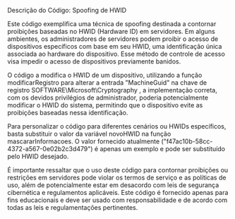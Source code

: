 Descrição do Código: Spoofing de HWID

Este código exemplifica uma técnica de spoofing destinada a contornar proibições baseadas no HWID (Hardware ID) em servidores. Em alguns ambientes, os administradores de servidores podem proibir o acesso de dispositivos específicos com base em seu HWID, uma identificação única associada ao hardware do dispositivo. Esse método de controle de acesso visa impedir o acesso de dispositivos previamente banidos.

O código  a modifica o HWID de um dispositivo, utilizando a função modificarRegistro para alterar a entrada "MachineGuid" na chave de registro SOFTWARE\Microsoft\Cryptography , a implementação correta, com os devidos privilégios de administrador, poderia potencialmente modificar o HWID do sistema, permitindo que o dispositivo evite as proibições baseadas nessa identificação.

Para personalizar o código para diferentes cenários ou HWIDs específicos, basta substituir o valor da variável novoHWID na função mascararInformacoes. O valor fornecido atualmente ("f47ac10b-58cc-4372-a567-0e02b2c3d479") é apenas um exemplo e pode ser substituído pelo HWID desejado.

É importante ressaltar que o uso deste código para contornar proibições ou restrições em servidores pode violar os termos de serviço e as políticas de uso, além de potencialmente estar em desacordo com leis de segurança cibernética e regulamentos aplicáveis. Este código é fornecido apenas para fins educacionais e deve ser usado com responsabilidade e de acordo com todas as leis e regulamentações pertinentes.
